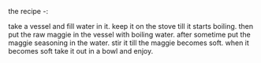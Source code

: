 the recipe -:

take a vessel and fill water in it.
keep it on the stove till it starts boiling. 
then put the raw maggie in the vessel with boiling water.
after sometime put the maggie seasoning in the water.
stir it till the maggie becomes soft.
when it becomes soft take it out in a bowl and enjoy.